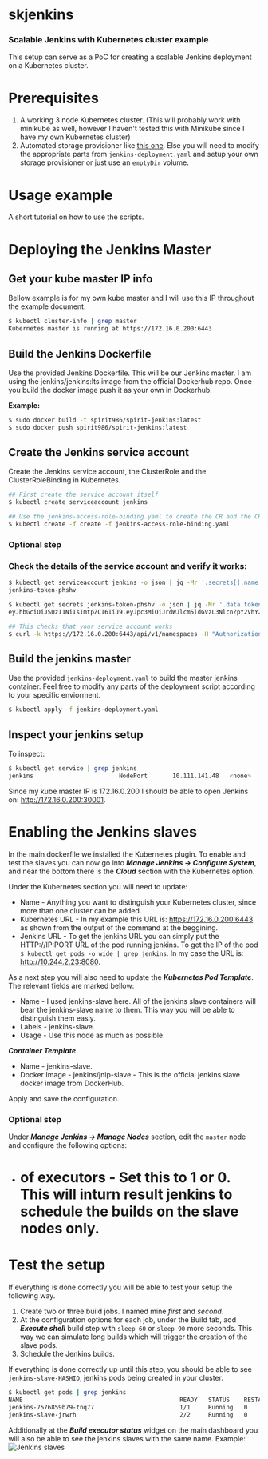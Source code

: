 # skjenkins
### Scalable Jenkins with Kubernetes cluster example

This setup can serve as a PoC for creating a scalable Jenkins deployment on a Kubernetes cluster.

# Prerequisites
1. A working 3 node Kubernetes cluster. (This will probably work with minikube as well, however I haven't tested this with Minikube since I have my own Kubernetes cluster)
2. Automated storage provisioner like [this one](https://github.com/spirit986/external-storage/tree/master/nfs). Else you will need to modify the appropriate parts from `jenkins-deployment.yaml` and setup your own storage provisioner or just use an `emptyDir` volume.

# Usage example
A short tutorial on how to use the scripts.

# Deploying the Jenkins Master

## Get your kube master IP info
Bellow example is for my own kube master and I will use this IP throughout the example document.
```bash
$ kubectl cluster-info | grep master
Kubernetes master is running at https://172.16.0.200:6443
```

## Build the Jenkins Dockerfile
Use the provided Jenkins Dockerfile. This will be our Jenkins master. I am using the jenkins/jenkins:lts image from the official Dockerhub repo. Once you build the docker image push it as your own in Dockerhub.

**Example:**
```bash
$ sudo docker build -t spirit986/spirit-jenkins:latest
$ sudo docker push spirit986/spirit-jenkins:latest
```

## Create the Jenkins service account
Create the Jenkins service account, the ClusterRole and the ClusterRoleBinding in Kubernetes.
```bash
## First create the service account itself
$ kubectl create serviceaccount jenkins

## Use the jenkins-access-role-binding.yaml to create the CR and the CRB
$ kubectl create -f create -f jenkins-access-role-binding.yaml
```

### Optional step 
### Check the details of the service account and verify it works:
```bash
$ kubectl get serviceaccount jenkins -o json | jq -Mr '.secrets[].name'
jenkins-token-phshv

$ kubectl get secrets jenkins-token-phshv -o json | jq -Mr '.data.token' | base64 --decode
eyJhbGciOiJSUzI1NiIsImtpZCI6IiJ9.eyJpc3MiOiJrdWJlcm5ldGVzL3NlcnZpY2VhY2NvdW50Iiwia3ViZXJuZXRlcy5pby9zZXJ2aWNlYWNjb3VudC9uYW1lc3BhY2UiOiJkZWZhdWx0Iiwia3ViZXJuZXRlcy5pby9zZXJ2aWNlYWNjb3VudC9zZWNyZXQubmFtZSI6ImplbmtpbnMtdG9rZW4tcGhzaHYiLCJrdWJlcm5ldGVzLmlvL3NlcnZpY2VhY2NvdW50L3NlcnZpY2UtYWNjb3VudC5uYW1lIjoiamVua2lucyIsImt1YmVybmV0ZXMuaW8vc2VydmljZWFjY291bnQvc2VydmljZS1hY2NvdW50LnVpZCI6ImY3N2I5ZjFhLTliZGQtMTFlOS1hMzY5LTA4MDAyNzVjNGNjZiIsInN1YiI6InN5c3RlbTpzZXJ2aWNlYWNjb3VudDpkZWZhdWx0OmplbmtpbnMifQ.MnuvxtD12jlsQYxKjtgWss9LKUu6wCjuPUtojbQ1hDsqJEytSHPig_mV1KEs3AUlgbUqol4OxUmMJax8kbSH3XnYiko-4w9bwyvPVATw7XLQFwq7bJ6Ua6z8Uekr3sQ-nxKTjTJpfVtMjf1ymeRS5tjDZZg88y1vGZXsNmjBDSflPUjUOy4EKv_HFZUu6H1XGKIZXj4TZb1vCvPBqQEBsCxcyVxa0HbgEMjntjjvtAaZVUpqPfz5BjCUvKkN6Ctm2qwy97V7runtqxYjEmloiRYIMZzItfCLEpWEYqz6pNQhXs6oyJ4RkiaByblWULEzXnunOHLp4YyGn6m9cU7gtA

## This checks that your service account works
$ curl -k https://172.16.0.200:6443/api/v1/namespaces -H "Authorization: Bearer eyJhbGciOiJSUzI1NiIsImtpZCI6IiJ9.eyJpc3MiOiJrdWJlcm5ldGVzL3NlcnZpY2VhY2NvdW50Iiwia3ViZXJuZXRlcy5pby9zZXJ2aWNlYWNjb3VudC9uYW1lc3BhY2UiOiJkZWZhdWx0Iiwia3ViZXJuZXRlcy5pby9zZXJ2aWNlYWNjb3VudC9zZWNyZXQubmFtZSI6ImplbmtpbnMtdG9rZW4tcGhzaHYiLCJrdWJlcm5ldGVzLmlvL3NlcnZpY2VhY2NvdW50L3NlcnZpY2UtYWNjb3VudC5uYW1lIjoiamVua2lucyIsImt1YmVybmV0ZXMuaW8vc2VydmljZWFjY291bnQvc2VydmljZS1hY2NvdW50LnVpZCI6ImY3N2I5ZjFhLTliZGQtMTFlOS1hMzY5LTA4MDAyNzVjNGNjZiIsInN1YiI6InN5c3RlbTpzZXJ2aWNlYWNjb3VudDpkZWZhdWx0OmplbmtpbnMifQ.MnuvxtD12jlsQYxKjtgWss9LKUu6wCjuPUtojbQ1hDsqJEytSHPig_mV1KEs3AUlgbUqol4OxUmMJax8kbSH3XnYiko-4w9bwyvPVATw7XLQFwq7bJ6Ua6z8Uekr3sQ-nxKTjTJpfVtMjf1ymeRS5tjDZZg88y1vGZXsNmjBDSflPUjUOy4EKv_HFZUu6H1XGKIZXj4TZb1vCvPBqQEBsCxcyVxa0HbgEMjntjjvtAaZVUpqPfz5BjCUvKkN6Ctm2qwy97V7runtqxYjEmloiRYIMZzItfCLEpWEYqz6pNQhXs6oyJ4RkiaByblWULEzXnunOHLp4YyGn6m9cU7gtA"
```

## Build the jenkins master
Use the provided `jenkins-deployment.yaml` to build the master jenkins container. Feel free to modify any parts of the deployment script according to your specific enviorment.
```bash
$ kubectl apply -f jenkins-deployment.yaml
```

## Inspect your jenkins setup
To inspect:
```bash
$ kubectl get service | grep jenkins
jenkins                        NodePort       10.111.141.48   <none>         8080:30001/TCP                       28h
```

Since my kube master IP is 172.16.0.200 I should be able to open Jenkins on: http://172.16.0.200:30001.

# Enabling the Jenkins slaves
In the main dockerfile we installed the Kubernetes plugin. To enable and test the slaves you can now go into ***Manage Jenkins -> Configure System***, and near the bottom there is the ***Cloud*** section with the Kubernetes option.

Under the Kubernetes section you will need to update:
* Name - Anything you want to distinguish your Kubernetes cluster, since more than one cluster can be added.
* Kubernetes URL - In my example this URL is: https://172.16.0.200:6443 as shown from the output of the command at the beggining.
* Jenkins URL - To get the jenkins URL you can simply put the HTTP://IP:PORT URL of the pod running jenkins. To get the IP of the pod `$ kubectl get pods -o wide | grep jenkins`. In my case the URL is: http://10.244.2.23:8080.

As a next step you will also need to update the ***Kubernetes Pod Template***. The relevant fields are marked bellow:
* Name - I used jenkins-slave here. All of the jenkins slave containers will bear the jenkins-slave name to them. This way you will be able to distinguish them easly.
* Labels - jenkins-slave.
* Usage - Use this node as much as possible.

***Container Template***
* Name - jenkins-slave.
* Docker Image - jenkins/jnlp-slave - This is the official jenkins slave docker image from DockerHub.

Apply and save the configuration.

### Optional step
Under ***Manage Jenkins -> Manage Nodes*** section, edit the `master` node and configure the following options:
* # of executors	- Set this to 1 or 0. This will inturn result jenkins to schedule the builds on the slave nodes only.

# Test the setup
If everything is done correctly you will be able to test your setup the following way.
1. Create two or three build jobs. I named mine *first* and *second*.
2. At the configuration options for each job, under the Build tab, add ***Execute shell*** build step with `sleep 60` or `sleep 90` more seconds. This way we can simulate long builds which will trigger the creation of the slave pods.
3. Schedule the Jenkins builds. 

If everything is done correctly up until this step, you should be able to see `jenkins-slave-HASHID`, jenkins pods being created in your cluster. 
```bash
$ kubectl get pods | grep jenkins
NAME                                            READY   STATUS    RESTARTS   AGE
jenkins-7576859b79-tnq77                        1/1     Running   0          4h39m
jenkins-slave-jrwrh                             2/2     Running   0          7s
```
Additionally at the ***Build executor status*** widget on the main dashboard you will also be able to see the jenkins slaves with the same name.
Example:
![Jenkins slaves](https://imgur.com/a/x7cUsV2)

